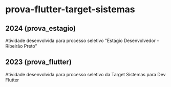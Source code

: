 # prova-flutter-target-sistemas

## 2024 (prova_estagio)
Atividade desenvolvida para processo seletivo "Estágio Desenvolvedor - Ribeirão Preto"

## 2023 (prova_flutter)
Atividade desenvolvida para processo seletivo da Target Sistemas para Dev Flutter
